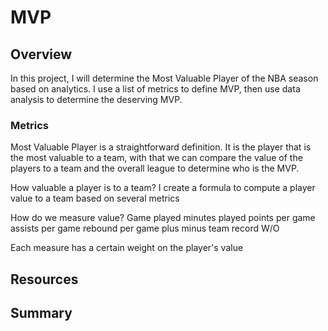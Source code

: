 # MVP

## Overview
In this project, I will determine the Most Valuable Player of the NBA season based on 
analytics. I use a list of metrics to define MVP, then use data analysis to determine the deserving MVP. 

### Metrics 
Most Valuable Player is a straightforward definition. It is the player that is the most valuable 
to a team, with that we can compare the value of the players to a team and the overall league to determine 
who is the MVP. 

How valuable a player is to a team?
I create a formula to compute a player value to a team based on several metrics

How do we measure value?
Game played
minutes played
points per game
assists per game
rebound per game
plus minus
team record W/O

Each measure has a certain weight on the player's value

## Resources

## Summary
